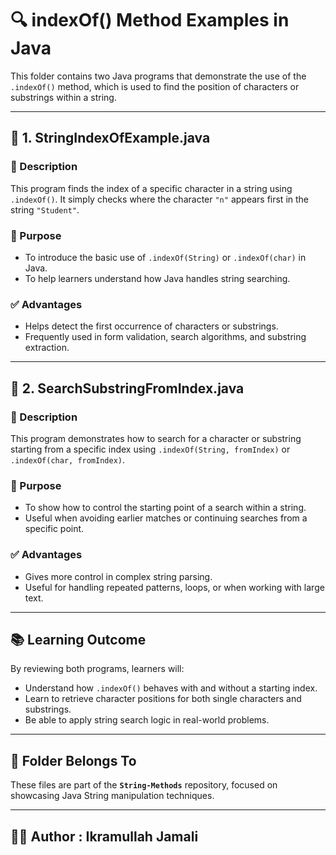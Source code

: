 # 🔍 indexOf() Method Examples in Java

This folder contains two Java programs that demonstrate the use of the `.indexOf()` method, which is used to find the position of characters or substrings within a string.

---

## 📄 1. StringIndexOfExample.java

### 📌 Description
This program finds the index of a specific character in a string using `.indexOf()`. It simply checks where the character `"n"` appears first in the string `"Student"`.

### 🎯 Purpose
- To introduce the basic use of `.indexOf(String)` or `.indexOf(char)` in Java.
- To help learners understand how Java handles string searching.

### ✅ Advantages
- Helps detect the first occurrence of characters or substrings.
- Frequently used in form validation, search algorithms, and substring extraction.

---

## 📄 2. SearchSubstringFromIndex.java

### 📌 Description
This program demonstrates how to search for a character or substring starting from a specific index using `.indexOf(String, fromIndex)` or `.indexOf(char, fromIndex)`.

### 🎯 Purpose
- To show how to control the starting point of a search within a string.
- Useful when avoiding earlier matches or continuing searches from a specific point.

### ✅ Advantages
- Gives more control in complex string parsing.
- Useful for handling repeated patterns, loops, or when working with large text.

---

## 📚 Learning Outcome

By reviewing both programs, learners will:
- Understand how `.indexOf()` behaves with and without a starting index.
- Learn to retrieve character positions for both single characters and substrings.
- Be able to apply string search logic in real-world problems.

---

## 📂 Folder Belongs To

These files are part of the **`String-Methods`** repository, focused on showcasing Java String manipulation techniques.

---

## 👨‍💻 Author : Ikramullah Jamali
